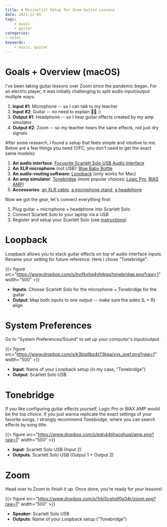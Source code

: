 ```yaml
---
title: A Minimalist Setup for Zoom Guitar Lessons 
date: 2021-12-05
tags:
    - music
    - guitar
categories:
- notes
keywords:
    - music, guitar
---
```


# Goals + Overview (macOS)

I've been taking guitar lessons over Zoom since the pandemic began. For an electric player, it was initially challenging to split audio input/output multiple ways: 

1. **Input #1**: Microphone -- so I can talk to my teacher
2. **Input #2**: Guitar -- no need to explain 🎸🤟 :) 
3. **Output #1**: Headphone -- so I hear guitar effects created by my amp simulator 
3. **Output #2**: Zoom -- so my teacher hears the same effects, not just dry signals  

After some research, I found a setup that feels simple and intuitive to me. Below are a few things you need (OFC, you don't need to get the exact same models): 
1. **An audio interface**: [Focusrite Scarlett Solo USB Audio Interface](https://www.amazon.com/Focusrite-Scarlett-Audio-Interface-Tools/dp/B07QR6Z1JB?ref_=ast_sto_dp&th=1)
2. **An XLR microphone** (not USB): [Blue Baby Bottle](https://www.amazon.com/Blue-Microphones-Large-Diaphragm-Condenser-Microphone/dp/B01N7TTXZ5/ref=sr_1_1?keywords=xlr+microphone+baby+bottle&qid=1638851698&s=musical-instruments&sr=1-1)
3. **An audio-routing software**: [Loopback](https://rogueamoeba.com/loopback/) (only works for Mac)
4. **An amp simulator**: [Tonebridge](https://apps.apple.com/us/app/tonebridge-guitar-effects/id1263858588?mt=12) (more popular choices: [Logic Pro](https://apps.apple.com/us/app/logic-pro-x/id634148309?ign-itscg=20200&ign-itsct=rv_LPX_google&mt=12&mttnagencyid=b2r&mttncc=US&mttnpid=Google%20AdWords&mttnsiteid=141192&mttnsubad=lpx&mttnsubkw=ag-67301573983-ad-521528443195), [BIAS AMP](https://www.positivegrid.com/bias-amp/))
3. **Accessories**: [an XLR cable](https://www.amazon.com/AmazonBasics-Male-Female-Microphone-Cable/dp/B01JNLTTKS/ref=sr_1_2?keywords=XLR+cable&qid=1638851976&s=musical-instruments&sr=1-2), [a microphone stand](https://www.amazon.com/gp/product/B07JHCL3KS/ref=ppx_yo_dt_b_search_asin_title?ie=UTF8&psc=1), [a headphone](https://www.amazon.com/gp/product/B076BXN5MD/ref=ppx_yo_dt_b_search_asin_title?ie=UTF8&psc=1)

Now we got the gear, let's connect everything first:

1. Plug guitar + microphone + headphone into Scarlett Solo
2. Connect Scarlett Solo to your laptop via a USB
3. Register and setup your Scarlett Solo (see [instructions](https://customer.focusrite.com/en/my-hardware))  


# Loopback

Loopback allows you to stack guitar effects on top of audio interface inputs. Rename your setting for future reference. Here I chose "Tonebridge".


{{< figure src="https://www.dropbox.com/s/hvifkxhq4vhtkgq/tonebridge.png?raw=1" width="500" >}}

- **Inputs**: Choose Scarlett Solo for the microphone + Tonebridge for the guitar
- **Output**: Map both inputs to one output -- make sure the sides (L + R) align


# System Preferences

Go to "System Preferences/Sound" to set up your computer's input/output. 

{{< figure src="https://www.dropbox.com/s/k3bla9bz4t73kpa/sys_pref.png?raw=1" width="500" >}}

- **Input**: Name of your Loopback setup (in my case, "Tonebridge")
- **Output**: Scarlett Solo USB

# Tonebridge

If you like configuring guitar effects yourself, Logic Pro or BIAX AMP would be the top choice. If you just wanna replicate the exact settings of your favorite songs, I strongly recommend Tonebridge, where you can search effects by song title.

{{< figure src="https://www.dropbox.com/s/edn44tihxcohuqj/amp.png?raw=1" width="500" >}}


- **Input**: Scarlett Solo USB (Input 2)
- **Outputs**: Scarlett Solo USB (Output 1 + Output 2)

# Zoom

Head over to Zoom to finish it up. Once done, you're ready for your lessons!

{{< figure src="https://www.dropbox.com/s/1rbi5cghqf0g34r/zoom.png?raw=1" width="500" >}}

- **Speaker**: Scarlett Solo USB
- **Outputs**: Name of your Loopback setup ("Tonebridge")


